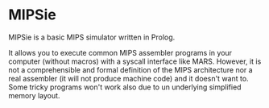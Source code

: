 # MIPSie

MIPSie is a basic MIPS simulator written in Prolog.

It allows you to execute common MIPS assembler programs in your computer (without macros) with a syscall interface like MARS.
However, it is not a comprehensible and formal definition of the MIPS architecture nor a real assembler (it will not produce machine code) and it doesn't want to. Some tricky programs won't work also due to un underlying simplified memory layout.

